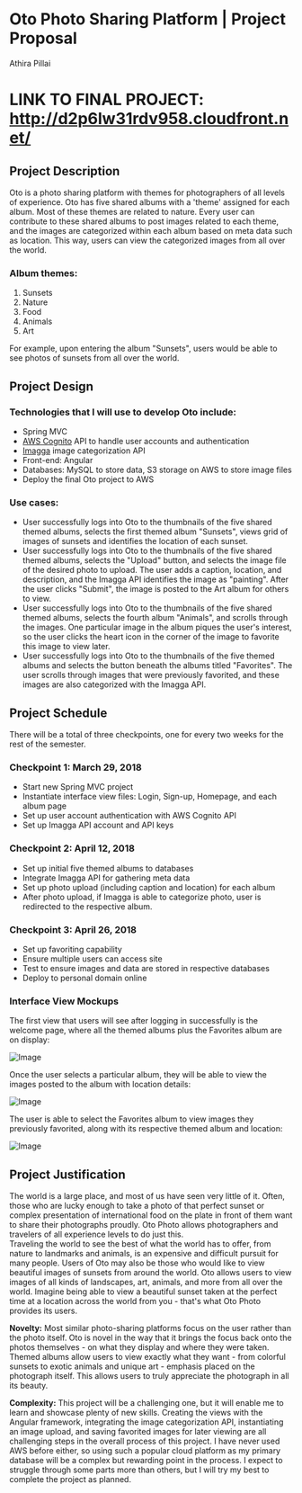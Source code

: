 # Oto Photo Sharing Platform | Project Proposal
Athira Pillai

# LINK TO FINAL PROJECT: http://d2p6lw31rdv958.cloudfront.net/

## **Project Description**
Oto is a photo sharing platform with themes for photographers of all levels of experience. Oto has five shared albums with a 'theme' assigned for each album. Most of these themes are related to nature. Every user can contribute to these shared albums to post images related to each theme, and the images are categorized within each album based on meta data such as location. This way, users can view the categorized images from all over the world.

### Album themes:
1. Sunsets
2. Nature
3. Food
4. Animals
5. Art

For example, upon entering the album "Sunsets", users would be able to see photos of sunsets from all over the world. 

## **Project Design**

### Technologies that I will use to develop Oto include:
- Spring MVC
- [AWS Cognito](https://aws.amazon.com/cognito/) API to handle user accounts and authentication
- [Imagga](https://imagga.com/) image categorization API 
- Front-end: Angular
- Databases: MySQL to store data, S3 storage on AWS to store image files
- Deploy the final Oto project to AWS

### Use cases:
- User successfully logs into Oto to the thumbnails of the five shared themed albums, selects the first themed album "Sunsets", views grid of images of sunsets and identifies the location of each sunset. 
- User successfully logs into Oto to the thumbnails of the five shared themed albums, selects the "Upload" button, and selects the image file of the desired photo to upload. The user adds a caption, location, and description, and the Imagga API identifies the image as "painting". After the user clicks "Submit", the image is posted to the Art album for others to view.
- User successfully logs into Oto to the thumbnails of the five shared themed albums, selects the fourth album "Animals", and scrolls through the images. One particular image in the album piques the user's interest, so the user clicks the heart icon in the corner of the image to favorite this image to view later. 
- User successfully logs into Oto to the thumbnails of the five themed albums and selects the button beneath the albums titled "Favorites". The user scrolls through images that were previously favorited, and these images are also categorized with the Imagga API. 

## **Project Schedule**
There will be a total of three checkpoints, one for every two weeks for the rest of the semester.

### Checkpoint 1: March 29, 2018
- Start new Spring MVC project
- Instantiate interface view files: Login, Sign-up, Homepage, and each album page
- Set up user account authentication with AWS Cognito API
- Set up Imagga API account and API keys

### Checkpoint 2: April 12, 2018
- Set up initial five themed albums to databases
- Integrate Imagga API for gathering meta data
- Set up photo upload (including caption and location) for each album
- After photo upload, if Imagga is able to categorize photo, user is redirected to the respective album.

### Checkpoint 3: April 26, 2018
- Set up favoriting capability
- Ensure multiple users can access site
- Test to ensure images and data are stored in respective databases
- Deploy to personal domain online


### Interface View Mockups
The first view that users will see after logging in successfully is the welcome page, where all the themed albums plus the Favorites album are on display:

![Image](https://raw.githubusercontent.com/athirapillai/OTO-Photo/master/assets/mockup1.png)

Once the user selects a particular album, they will be able to view the images posted to the album with location details:

![Image](https://raw.githubusercontent.com/athirapillai/OTO-Photo/master/assets/mockup2.png)

The user is able to select the Favorites album to view images they previously favorited, along with its respective themed album and location:

![Image](https://raw.githubusercontent.com/athirapillai/OTO-Photo/master/assets/mockup3.png)


## **Project Justification**
The world is a large place, and most of us have seen very little of it. Often, those who are lucky enough to take a photo of that perfect sunset or complex presentation of international food on the plate in front of them want to share their photographs proudly. Oto Photo allows photographers and travelers of all experience levels to do just this.  
Traveling the world to see the best of what the world has to offer, from nature to landmarks and animals, is an expensive and difficult pursuit for many people. Users of Oto may also be those who would like to view beautiful images of sunsets from around the world. Oto allows users to view images of all kinds of landscapes, art, animals, and more from all over the world. Imagine being able to view a beautiful sunset taken at the perfect time at a location across the world from you - that's what Oto Photo provides its users. 

**Novelty:** Most similar photo-sharing platforms focus on the user rather than the photo itself. Oto is novel in the way that it brings the focus back onto the photos themselves - on what they display and where they were taken. Themed albums allow users to view exactly what they want - from colorful sunsets to exotic animals and unique art - emphasis placed on the photograph itself. This allows users to truly appreciate the photograph in all its beauty. 

**Complexity:** This project will be a challenging one, but it will enable me to learn and showcase plenty of new skills. Creating the views with the Angular framework, integrating the image categorization API, instantiating an image upload, and saving favorited images for later viewing are all challenging steps in the overall process of this project. I have never used AWS before either, so using such a popular cloud platform as my primary database will be a complex but rewarding point in the process. I expect to struggle through some parts more than others, but I will try my best to complete the project as planned. 
